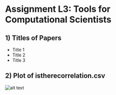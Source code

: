 # Assignment L3: Tools for Computational Scientists
## 1) Titles of Papers
- Title 1
- Title 2 
- Title 3
## 2) Plot of istherecorrelation.csv
![alt text](image.jpg)
